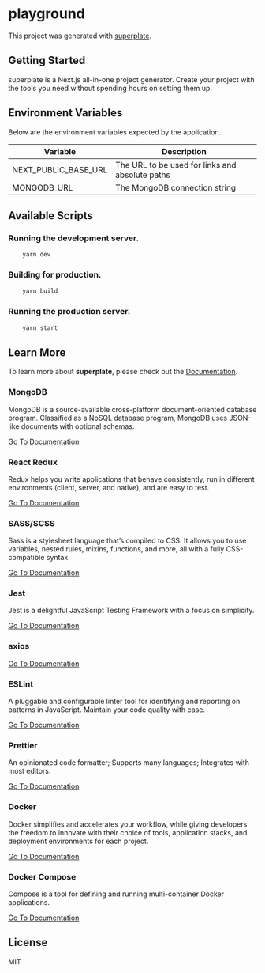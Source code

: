 # playground


This project was generated with [superplate](https://github.com/pankod/superplate).

## Getting Started

superplate is a Next.js all-in-one project generator. Create your project with the tools you need without spending hours on setting them up.

## Environment Variables
Below are the environment variables expected by the application.

| Variable | Description |
|---|---|
| NEXT_PUBLIC_BASE_URL | The URL to be used for links and absolute paths |
| MONGODB_URL | The MongoDB connection string | 

## Available Scripts

### Running the development server.

```bash
    yarn dev
```

### Building for production.

```bash
    yarn build
```

### Running the production server.

```bash
    yarn start
```

## Learn More

To learn more about **superplate**, please check out the [Documentation](https://github.com/pankod/superplate).


### **MongoDB**

MongoDB is a source-available cross-platform document-oriented database program. Classified as a NoSQL database program, MongoDB uses JSON-like documents with optional schemas.

[Go To Documentation](https://www.mongodb.com)


### **React Redux**

Redux helps you write applications that behave consistently, run in different environments (client, server, and native), and are easy to test.

[Go To Documentation](https://redux.js.org/introduction/getting-started)


### **SASS/SCSS**

Sass is a stylesheet language that’s compiled to CSS. It allows you to use variables, nested rules, mixins, functions, and more, all with a fully CSS-compatible syntax.

[Go To Documentation](https://sass-lang.com/documentation)


### **Jest**

Jest is a delightful JavaScript Testing Framework with a focus on simplicity.

[Go To Documentation](https://jestjs.io/docs/en/getting-started)


### **axios**



[Go To Documentation]()


### **ESLint**

A pluggable and configurable linter tool for identifying and reporting on patterns in JavaScript. Maintain your code quality with ease.

[Go To Documentation](https://eslint.org/docs/user-guide/getting-started)


### **Prettier**

An opinionated code formatter; Supports many languages; Integrates with most editors.

[Go To Documentation](https://prettier.io/docs/en/index.html)


### **Docker**

Docker simplifies and accelerates your workflow, while giving developers the freedom to innovate with their choice of tools, application stacks, and deployment environments for each project.

[Go To Documentation](https://www.docker.com/get-started)


### **Docker Compose**

Compose is a tool for defining and running multi-container Docker applications.

[Go To Documentation](https://docs.docker.com/compose/)



## License

MIT

